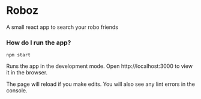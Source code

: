 # Roboz
A small react app to search your robo friends

### How do I run the app? 

`npm start`

Runs the app in the development mode.
Open http://localhost:3000 to view it in the browser.

The page will reload if you make edits.
You will also see any lint errors in the console.

